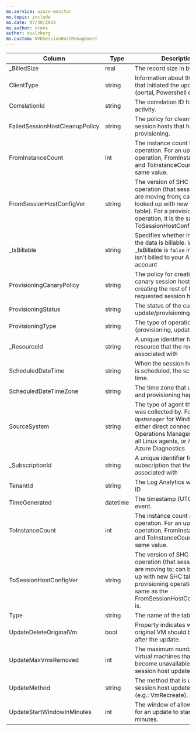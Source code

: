 ```yaml
---
ms.service: azure-monitor
ms.topic: include
ms.date: 07/30/2024
ms.author: orens
author: osalzberg
ms.custom: WVDSessionHostManagement
---
```



| Column | Type | Description |
|---|---|---|
| _BilledSize | real | The record size in bytes |
| ClientType | string | Information about the client that initiated the update (portal, Powershell etc.). |
| CorrelationId | string | The correlation ID for the activity. |
| FailedSessionHostCleanupPolicy | string | The policy for cleaning up session hosts that have failed provisioning. |
| FromInstanceCount | int | The instance count before the operation. For an update operation, FromInstanceCount and ToInstanceCount are the same value. |
| FromSessionHostConfigVer | string | The version of SHC before the operation (that session hosts are moving from; can be looked up with new SHC table). For a provisioning operation, it is the same as the ToSessionHostConfiguration. |
| _IsBillable | string | Specifies whether ingesting the data is billable. When _IsBillable is `false` ingestion isn't billed to your Azure account |
| ProvisioningCanaryPolicy | string | The policy for creating a test canary session host before creating the rest of the requested session hosts. |
| ProvisioningStatus | string | The status of the current update/provisioning operation. |
| ProvisioningType | string | The type of operation (provisioning, update). |
| _ResourceId | string | A unique identifier for the resource that the record is associated with |
| ScheduledDateTime | string | When the session host update is scheduled, the scheduled time. |
| ScheduledDateTimeZone | string | The time zone that updates and provisioning happen in. |
| SourceSystem | string | The type of agent the event was collected by. For example, `OpsManager` for Windows agent, either direct connect or Operations Manager, `Linux` for all Linux agents, or `Azure` for Azure Diagnostics |
| _SubscriptionId | string | A unique identifier for the subscription that the record is associated with |
| TenantId | string | The Log Analytics workspace ID |
| TimeGenerated | datetime | The timestamp (UTC) of the event. |
| ToInstanceCount | int | The instance count after the operation. For an update operation, FromInstanceCount and ToInstanceCount are the same value. |
| ToSessionHostConfigVer | string | The version of SHC after the operation (that session hosts are moving to; can be looked up with new SHC table). For a provisioning operation, is the same as the FromSessionHostConfiguration is. |
| Type | string | The name of the table |
| UpdateDeleteOriginalVm | bool | Property indicates whether the original VM should be deleted after the update. |
| UpdateMaxVmsRemoved | int | The maximum number of virtual machines that might become unavailable during the session host update operation. |
| UpdateMethod | string | The method that is used for the session host update operation (e.g.: VmRecreate). |
| UpdateStartWindowInMinutes | int | The window of allowable time for an update to start in minutes. |
